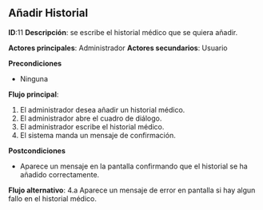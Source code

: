 ## Añadir Historial

**ID**:11 **Descripción**: se escribe el historial médico que se quiera añadir.

**Actores principales**: Administrador **Actores secundarios**: Usuario

**Precondiciones**
 * Ninguna

**Flujo principal**:
  1. El administrador desea añadir un historial médico.
  2. El administrador abre el cuadro de diálogo.
  3. El administrador escribe el historial médico.
  4. El sistema manda un mensaje de confirmación.

**Postcondiciones**
  * Aparece un mensaje en la pantalla confirmando que el historial se ha añadido correctamente.

**Flujo alternativo**:
  4.a Aparece un mensaje de error en pantalla si hay algun fallo en el historial médico.
